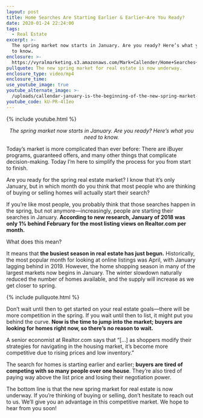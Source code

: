 ```yaml
---
layout: post
title: Home Searches Are Starting Earlier & Earlier—Are You Ready?
date: 2020-01-24 22:24:00
tags:
  - Real Estate
excerpt: >-
  The spring market now starts in January. Are you ready? Here’s what you need
  to know.
enclosure: >-
  https://vyralmarketing.s3.amazonaws.com/Mark+Callender/Home+Searches+Are+Starting+Earlier+%26+EarlierAre+You+Ready_.mp4
pullquote: The new spring market for real estate is now underway.
enclosure_type: video/mp4
enclosure_time:
use_youtube_image: true
youtube_alternate_image: >-
  /uploads/callendar-january-is-the-beginning-of-the-new-spring-market-youtube.jpg
youtube_code: kU-PR-4lIeo
---
```


{% include youtube.html %}

<p style="text-align: center;"><em>The spring market now starts in January. Are you ready? Here’s what you need to know.</em></p>

Today’s market is more complicated than ever before: There are iBuyer programs, guaranteed offers, and many other things that complicate decision-making. Today I’m here to simplify the process for you from start to finish.

Are you ready for the spring real estate market? I know that it’s only January, but in which month do you think that most people who are thinking of buying or selling homes will actually start their search?

If you’re like most people, you probably think that those searches happen in the spring, but not anymore—increasingly, people are starting their searches in January. **According to new research, January of 2018 was only 1% behind February for the most listing views on Realtor.com per month.**

What does this mean?

It means that **the busiest season in real estate has just begun.** Historically, the most popular month for looking at online listings was April, with January lagging behind in 2019. However, the home shopping season in many of the largest markets now begins in January. The winter slowdown naturally reduced the number of homes available, and the supply will increase as we get closer to spring.

{% include pullquote.html %}

Don’t wait until then to get started on your real estate goals—there will be more competition in the spring. If you wait until then to list, it might put you behind the curve. **Now is the time to jump into the market; buyers are looking for homes right now, so there’s no reason to wait.**

A senior economist at Realtor.com says that “\[…\] as shoppers modify their strategies for navigating in the housing market, it’s become more competitive due to rising prices and low inventory.”

The search for homes is starting earlier and earlier; **buyers are tired of competing with so many people over one house**. They’re also tired of paying way above the list price and losing their negotiation power.

The bottom line is that the new spring market for real estate is now underway. If you’re thinking of buying or selling, don’t hesitate to reach out to us. We’ll give you an advantage in this competitive market. We hope to hear from you soon\!